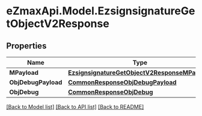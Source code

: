 
# eZmaxApi.Model.EzsignsignatureGetObjectV2Response

## Properties

Name | Type | Description | Notes
------------ | ------------- | ------------- | -------------
**MPayload** | [**EzsignsignatureGetObjectV2ResponseMPayload**](EzsignsignatureGetObjectV2ResponseMPayload.md) |  | 
**ObjDebugPayload** | [**CommonResponseObjDebugPayload**](CommonResponseObjDebugPayload.md) |  | [optional] 
**ObjDebug** | [**CommonResponseObjDebug**](CommonResponseObjDebug.md) |  | [optional] 

[[Back to Model list]](../README.md#documentation-for-models)
[[Back to API list]](../README.md#documentation-for-api-endpoints)
[[Back to README]](../README.md)

